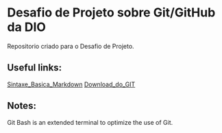 # Desafio de Projeto sobre Git/GitHub da DIO
Repositorio criado para o Desafio de Projeto.

## Useful links:
[Sintaxe_Basica_Markdown](https://www.markdownguide.org/basic-syntax/)
[Download_do_GIT](https://git-scm.com/downloads)

## Notes: 
Git Bash is an extended terminal to optimize the use of Git.
